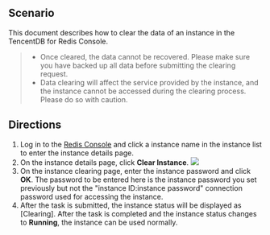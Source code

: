## Scenario
This document describes how to clear the data of an instance in the TencentDB for Redis Console.

>- Once cleared, the data cannot be recovered. Please make sure you have backed up all data before submitting the clearing request.
>- Data clearing will affect the service provided by the instance, and the instance cannot be accessed during the clearing process. Please do so with caution.


## Directions

1. Log in to the [Redis Console](https://console.cloud.tencent.com/redis) and click a instance name in the instance list to enter the instance details page.
2. On the instance details page, click **Clear Instance**.
![](https://main.qcloudimg.com/raw/9b5c4b5f4a344e1d62dbc2498f5aa53b.png)
3. On the instance clearing page, enter the instance password and click **OK**.
  The password to be entered here is the instance password you set previously but not the "instance ID:instance password" connection password used for accessing the instance.
4. After the task is submitted, the instance status will be displayed as [Clearing]. After the task is completed and the instance status changes to **Running**, the instance can be used normally.
